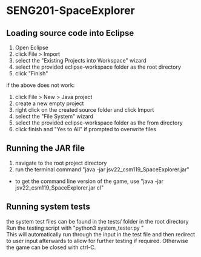 # SENG201-SpaceExplorer

## Loading source code into Eclipse
1. Open Eclipse
2. click File > Import
3. select the "Existing Projects into Workspace" wizard
4. select the provided eclipse-workspace folder as the root directory
5. click "Finish"

if the above does not work:
1. click File > New > Java project
2. create a new empty project
3. right click on the created source folder and click Import
4. select the "File System" wizard
5. select the provided eclipse-workspace folder as the from directory
6. click finish and "Yes to All" if prompted to overwrite files

## Running the JAR file
1. navigate to the root project directory
2. run the terminal command "java -jar jsv22_csm119_SpaceExplorer.jar"
 + to get the command line version of the game, use "java -jar jsv22_csm119_SpaceExplorer.jar cl"

## Running system tests
the system test files can be found in the tests/ folder in the root directory
Run the testing script with "python3 system_tester.py <jar file> <test file>"  
This will automatically run through the input in the test file and then redirect to user input afterwards to allow for further testing if required. Otherwise the game can be closed with ctrl-C.
